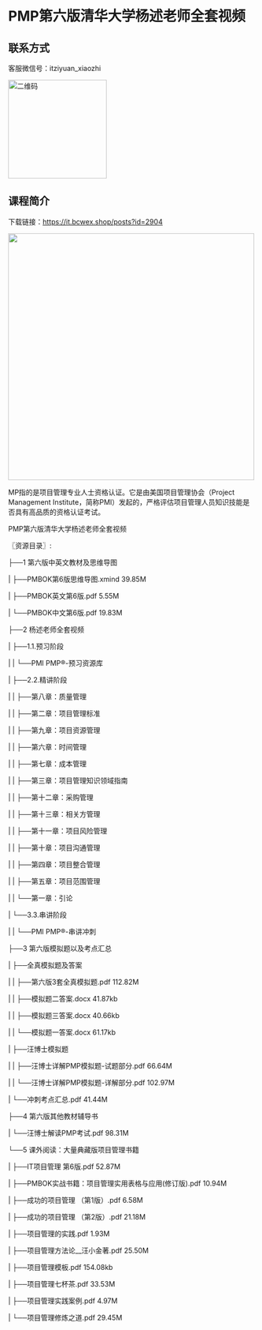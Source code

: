 # PMP第六版清华大学杨述老师全套视频

## 联系方式

客服微信号：itziyuan_xiaozhi

<img src="https://ziyuanyun.oss-cn-guangzhou.aliyuncs.com/common/20240614073449/666b82192834a.jpg" width="200" height="200" alt="二维码">

## 课程简介

下载链接：https://it.bcwex.shop/posts?id=2904

<img src="https://ziyuanyun.oss-cn-guangzhou.aliyuncs.com/yun/20240515184424/6644920881ffd.jpg" width="500" alt="">

  MP指的是项目管理专业人士资格认证。它是由美国项目管理协会（Project Management Institute，简称PMI）发起的，严格评估项目管理人员知识技能是否具有高品质的资格认证考试。

 PMP第六版清华大学杨述老师全套视频



 〖资源目录〗:

 ├──1 第六版中英文教材及思维导图

 | ├──PMBOK第6版思维导图.xmind 39.85M

 | ├──PMBOK英文第6版.pdf 5.55M

 | └──PMBOK中文第6版.pdf 19.83M

 ├──2 杨述老师全套视频

 | ├──1.1.预习阶段

 | | └──PMI PMP®-预习资源库

 | ├──2.2.精讲阶段

 | | ├──第八章：质量管理

 | | ├──第二章：项目管理标准

 | | ├──第九章：项目资源管理

 | | ├──第六章：时间管理

 | | ├──第七章：成本管理

 | | ├──第三章：项目管理知识领域指南

 | | ├──第十二章：采购管理

 | | ├──第十三章：相关方管理

 | | ├──第十一章：项目风险管理

 | | ├──第十章：项目沟通管理

 | | ├──第四章：项目整合管理

 | | ├──第五章：项目范围管理

 | | └──第一章：引论

 | └──3.3.串讲阶段

 | | └──PMI PMP®-串讲冲刺

 ├──3 第六版模拟题以及考点汇总

 | ├──全真模拟题及答案

 | | ├──第六版3套全真模拟题.pdf 112.82M

 | | ├──模拟题二答案.docx 41.87kb

 | | ├──模拟题三答案.docx 40.66kb

 | | └──模拟题一答案.docx 61.17kb

 | ├──汪博士模拟题

 | | ├──汪博士详解PMP模拟题-试题部分.pdf 66.64M

 | | └──汪博士详解PMP模拟题-详解部分.pdf 102.97M

 | └──冲刺考点汇总.pdf 41.44M

 ├──4 第六版其他教材辅导书

 | └──汪博士解读PMP考试.pdf 98.31M

 └──5 课外阅读：大量典藏版项目管理书籍

 | ├──IT项目管理 第6版.pdf 52.87M

 | ├──PMBOK实战书籍：项目管理实用表格与应用(修订版).pdf 10.94M

 | ├──成功的项目管理 （第1版）.pdf 6.58M

 | ├──成功的项目管理 （第2版）.pdf 21.18M

 | ├──项目管理的实践.pdf 1.93M

 | ├──项目管理方法论__汪小金著.pdf 25.50M

 | ├──项目管理模板.pdf 154.08kb

 | ├──项目管理七杯茶.pdf 33.53M

 | ├──项目管理实践案例.pdf 4.97M

 | └──项目管理修炼之道.pdf 29.45M

  